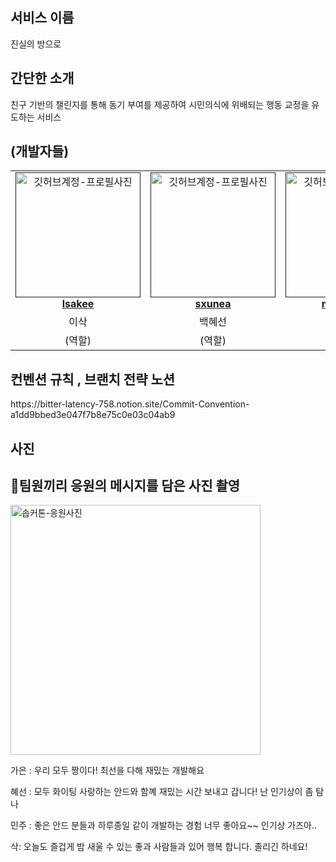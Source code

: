 
<h2> 서비스 이름</h2>
진실의 방으로
<h2> 간단한 소개</h2>
친구 기반의 챌린지를 통해 동기 부여를 제공하여 시민의식에 위배되는 행동 교정을 유도하는 서비스
<h2> (개발자들) </h2>
<table align="center">
    <tr align="center">
        <td style="min-width: 150px;">
            <a href="">
              <img src="https://avatars.githubusercontent.com/u/93514333?v=4" width="200" alt="깃허브계정-프로필사진">
              <br />
              <b> lsakee </b>
            </a>
        </td>
      <td style="min-width: 150px;">
            <a href="">
              <img src="https://github.com/32th-SOPKATHON-TEAM8/Android/assets/93514333/98ea5522-ebd4-4cea-a9bf-b395c1daefd7" width="200" alt="깃허브계정-프로필사진">
              <br />
              <b> sxunea </b>
            </a>
        </td>
      <td style="min-width: 150px;">
            <a href="">
              <img src="https://avatars.githubusercontent.com/u/76741702?v=4" width="200" alt="깃허브계정-프로필사진">
              <br />
              <b> minju1459 </b>
            </a>
        </td>
      <td style="min-width: 150px;">
            <a href="">
              <img src="https://github.com/32th-SOPKATHON-TEAM8/Android/assets/93514333/b7906041-d056-4782-9059-7cd44ac030a5" width="200" alt="깃허브계정-프로필사진">
              <br />
              <b> gaeun5744 </b>
            </a>
        </td>
    </tr>
    <tr align="center">
        <td>
            이삭 <br/>
      </td>
       <td>
            백혜선 <br/>
      </td>
       <td>
            박민주 <br/>
      </td>
       <td>
            이가은 <br/>
      </td>
    </tr>
    <tr align="center">
        <td>
            (역할) <br/>
      </td>
       <td>
            (역할) <br/>
      </td>
       <td>
            (역할) <br/>
      </td>
       <td>
            (역할) <br/>
      </td>
    </tr>
</table>
<h2>컨벤션 규칙 , 브랜치 전략 노션</h2>
https://bitter-latency-758.notion.site/Commit-Convention-a1dd9bbed3e047f7b8e75c0e03c04ab9
<h2> 사진</h2>
<h2> 📸팀원끼리 응원의 메시지를 담은 사진 촬영 </h2>


<img src="https://github.com/32th-SOPKATHON-TEAM8/Android/assets/93514333/a6914303-2ca3-4504-a60e-92417987e544" width="400" alt="솝커톤-응원사진" />

가은 : 우리 모두 짱이다! 최선을 다해 재밌는 개발해요

혜선 : 모두 화이팅 사랑하는 안드와 함꼐 재밌는 시간 보내고 갑니다! 난 인기상이 좀 탐나

민주 :  좋은 안드 분들과 하루종일 같이 개발하는 경험 너무 좋아요~~ 인기상 가즈아..

삭:  오늘도 즐겁게 밤 새울 수 있는 좋과 사람들과 있어 행복 합니다. 졸리긴 하네요!

<br/>

